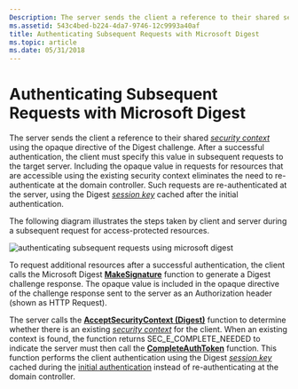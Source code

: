 ```yaml
---
Description: The server sends the client a reference to their shared security context using the opaque directive of the Digest challenge.
ms.assetid: 543c4bed-b224-4da7-9746-12c9993a40af
title: Authenticating Subsequent Requests with Microsoft Digest
ms.topic: article
ms.date: 05/31/2018
---
```


# Authenticating Subsequent Requests with Microsoft Digest

The server sends the client a reference to their shared [*security context*](/windows/desktop/SecGloss/s-gly) using the opaque directive of the Digest challenge. After a successful authentication, the client must specify this value in subsequent requests to the target server. Including the opaque value in requests for resources that are accessible using the existing security context eliminates the need to re-authenticate at the domain controller. Such requests are re-authenticated at the server, using the Digest [*session key*](/windows/desktop/SecGloss/s-gly) cached after the initial authentication.

The following diagram illustrates the steps taken by client and server during a subsequent request for access-protected resources.

![authenticating subsequent requests using microsoft digest](images/digest2.png)

To request additional resources after a successful authentication, the client calls the Microsoft Digest [**MakeSignature**](/windows/desktop/api/Sspi/nf-sspi-makesignature) function to generate a Digest challenge response. The opaque value is included in the opaque directive of the challenge response sent to the server as an Authorization header (shown as HTTP Request).

The server calls the [**AcceptSecurityContext (Digest)**](/windows/win32/api/sspi/nf-sspi-acceptsecuritycontext) function to determine whether there is an existing [*security context*](/windows/desktop/SecGloss/s-gly) for the client. When an existing context is found, the function returns SEC\_E\_COMPLETE\_NEEDED to indicate the server must then call the [**CompleteAuthToken**](/windows/desktop/api/Sspi/nf-sspi-completeauthtoken) function. This function performs the client authentication using the Digest [*session key*](/windows/desktop/SecGloss/s-gly) cached during the [initial authentication](initial-authentication-using-microsoft-digest.md) instead of re-authenticating at the domain controller.

 

 